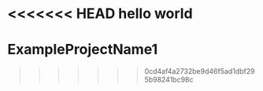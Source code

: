 <<<<<<< HEAD
hello world
=======
# ExampleProjectName1
>>>>>>> 0cd4af4a2732be9d46f5ad1dbf295b98241bc98c
